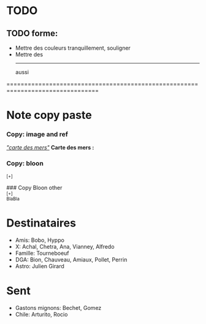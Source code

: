 # TODO


## TODO forme: 
* Mettre des couleurs tranquillement, souligner
* Mettre des <hr> aussi 


================================================================================

# Note copy paste
### Copy: image and ref
<a href="#f_carte"><i>"carte des mers"</i></a>
  <a name="f_carte"></a>
    <b>Carte des mers :</b>

### Copy: bloon
<sup>[+]<div class="description">
</div></sup>
</div>
### Copy Bloon other
<div>
<sup>[+]<div class="description">
BlaBla
</div></sup>
<!-- Trick for sup -->
<ul></ul>
</div>


# Destinataires

* Amis: Bobo, Hyppo
* X: Achal, Chetra, Ana, Vianney, Alfredo
* Famille: Tourneboeuf
* DGA: Bion, Chauveau, Amiaux, Pollet, Perrin
* Astro: Julien Girard

# Sent

* Gastons mignons: Bechet, Gomez
* Chile: Arturito, Rocio
